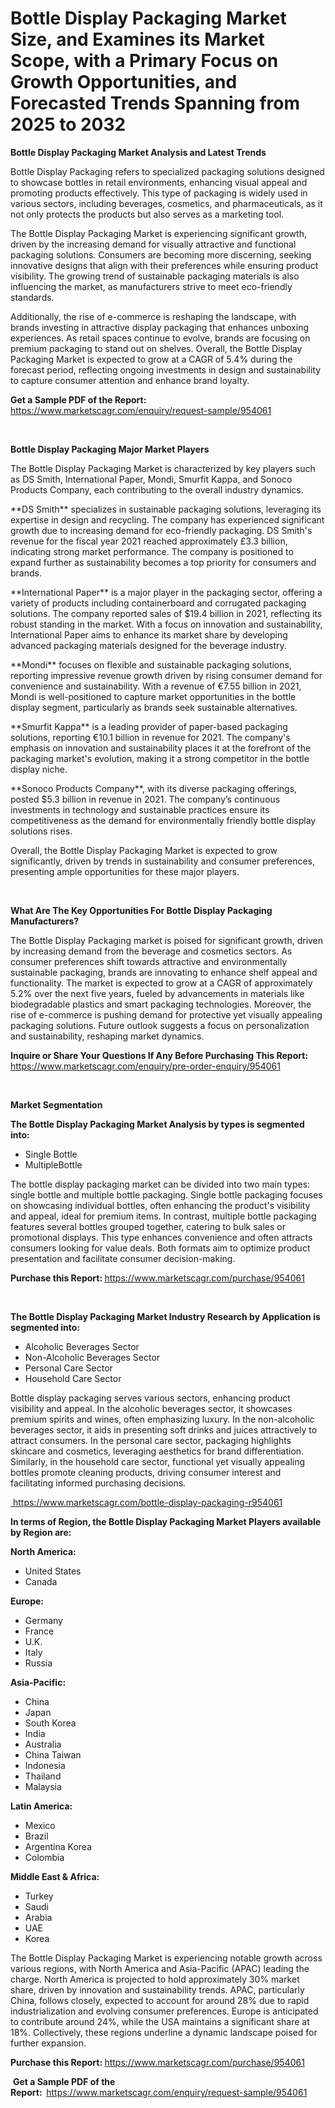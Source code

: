 <p><h1>Bottle Display Packaging Market Size, and Examines its Market Scope, with a Primary Focus on Growth Opportunities, and Forecasted Trends Spanning from 2025 to 2032</h1></p><p><strong>Bottle Display Packaging Market Analysis and Latest Trends</strong></p>
<p><p>Bottle Display Packaging refers to specialized packaging solutions designed to showcase bottles in retail environments, enhancing visual appeal and promoting products effectively. This type of packaging is widely used in various sectors, including beverages, cosmetics, and pharmaceuticals, as it not only protects the products but also serves as a marketing tool.</p><p>The Bottle Display Packaging Market is experiencing significant growth, driven by the increasing demand for visually attractive and functional packaging solutions. Consumers are becoming more discerning, seeking innovative designs that align with their preferences while ensuring product visibility. The growing trend of sustainable packaging materials is also influencing the market, as manufacturers strive to meet eco-friendly standards.</p><p>Additionally, the rise of e-commerce is reshaping the landscape, with brands investing in attractive display packaging that enhances unboxing experiences. As retail spaces continue to evolve, brands are focusing on premium packaging to stand out on shelves. Overall, the Bottle Display Packaging Market is expected to grow at a CAGR of 5.4% during the forecast period, reflecting ongoing investments in design and sustainability to capture consumer attention and enhance brand loyalty.</p></p>
<p><strong>Get a Sample PDF of the Report:&nbsp;</strong> <a href="https://www.marketscagr.com/enquiry/request-sample/954061?utm_campaign=3054&utm_medium=2&utm_source=Github&utm_content=ia&utm_term=18042025&utm_id=bottle-display-packaging">https://www.marketscagr.com/enquiry/request-sample/954061</a></p>
<p>&nbsp;</p>
<p><strong>Bottle Display Packaging Major Market Players</strong></p>
<p><p>The Bottle Display Packaging Market is characterized by key players such as DS Smith, International Paper, Mondi, Smurfit Kappa, and Sonoco Products Company, each contributing to the overall industry dynamics.</p><p>**DS Smith** specializes in sustainable packaging solutions, leveraging its expertise in design and recycling. The company has experienced significant growth due to increasing demand for eco-friendly packaging. DS Smith's revenue for the fiscal year 2021 reached approximately £3.3 billion, indicating strong market performance. The company is positioned to expand further as sustainability becomes a top priority for consumers and brands.</p><p>**International Paper** is a major player in the packaging sector, offering a variety of products including containerboard and corrugated packaging solutions. The company reported sales of $19.4 billion in 2021, reflecting its robust standing in the market. With a focus on innovation and sustainability, International Paper aims to enhance its market share by developing advanced packaging materials designed for the beverage industry.</p><p>**Mondi** focuses on flexible and sustainable packaging solutions, reporting impressive revenue growth driven by rising consumer demand for convenience and sustainability. With a revenue of €7.55 billion in 2021, Mondi is well-positioned to capture market opportunities in the bottle display segment, particularly as brands seek sustainable alternatives.</p><p>**Smurfit Kappa** is a leading provider of paper-based packaging solutions, reporting €10.1 billion in revenue for 2021. The company's emphasis on innovation and sustainability places it at the forefront of the packaging market's evolution, making it a strong competitor in the bottle display niche.</p><p>**Sonoco Products Company**, with its diverse packaging offerings, posted $5.3 billion in revenue in 2021. The company’s continuous investments in technology and sustainable practices ensure its competitiveness as the demand for environmentally friendly bottle display solutions rises.</p><p>Overall, the Bottle Display Packaging Market is expected to grow significantly, driven by trends in sustainability and consumer preferences, presenting ample opportunities for these major players.</p></p>
<p>&nbsp;</p>
<p><strong>What Are The Key Opportunities For Bottle Display Packaging Manufacturers?</strong></p>
<p><p>The Bottle Display Packaging market is poised for significant growth, driven by increasing demand from the beverage and cosmetics sectors. As consumer preferences shift towards attractive and environmentally sustainable packaging, brands are innovating to enhance shelf appeal and functionality. The market is expected to grow at a CAGR of approximately 5.2% over the next five years, fueled by advancements in materials like biodegradable plastics and smart packaging technologies. Moreover, the rise of e-commerce is pushing demand for protective yet visually appealing packaging solutions. Future outlook suggests a focus on personalization and sustainability, reshaping market dynamics.</p></p>
<p><strong>Inquire or Share Your Questions If Any Before Purchasing This Report:</strong> <a href="https://www.marketscagr.com/enquiry/pre-order-enquiry/954061?utm_campaign=3054&utm_medium=2&utm_source=Github&utm_content=ia&utm_term=18042025&utm_id=bottle-display-packaging">https://www.marketscagr.com/enquiry/pre-order-enquiry/954061</a></p>
<p>&nbsp;</p>
<p><strong>Market Segmentation</strong></p>
<p><strong>The Bottle Display Packaging Market Analysis by types is segmented into:</strong></p>
<p><ul><li>Single Bottle</li><li>MultipleBottle</li></ul></p>
<p><p>The bottle display packaging market can be divided into two main types: single bottle and multiple bottle packaging. Single bottle packaging focuses on showcasing individual bottles, often enhancing the product's visibility and appeal, ideal for premium items. In contrast, multiple bottle packaging features several bottles grouped together, catering to bulk sales or promotional displays. This type enhances convenience and often attracts consumers looking for value deals. Both formats aim to optimize product presentation and facilitate consumer decision-making.</p></p>
<p><strong>Purchase this Report:&nbsp;</strong><a href="https://www.marketscagr.com/purchase/954061?utm_campaign=3054&utm_medium=2&utm_source=Github&utm_content=ia&utm_term=18042025&utm_id=bottle-display-packaging">https://www.marketscagr.com/purchase/954061</a></p>
<p>&nbsp;</p>
<p><strong>The Bottle Display Packaging Market Industry Research by Application is segmented into:</strong></p>
<p><ul><li>Alcoholic Beverages Sector</li><li>Non-Alcoholic Beverages Sector</li><li>Personal Care Sector</li><li>Household Care Sector</li></ul></p>
<p><p>Bottle display packaging serves various sectors, enhancing product visibility and appeal. In the alcoholic beverages sector, it showcases premium spirits and wines, often emphasizing luxury. In the non-alcoholic beverages sector, it aids in presenting soft drinks and juices attractively to attract consumers. In the personal care sector, packaging highlights skincare and cosmetics, leveraging aesthetics for brand differentiation. Similarly, in the household care sector, functional yet visually appealing bottles promote cleaning products, driving consumer interest and facilitating informed purchasing decisions.</p></p>
<p><a href="https://www.marketscagr.com/bottle-display-packaging-r954061?utm_campaign=3054&utm_medium=2&utm_source=Github&utm_content=ia&utm_term=18042025&utm_id=bottle-display-packaging">&nbsp;https://www.marketscagr.com/bottle-display-packaging-r954061</a></p>
<p><strong>In terms of Region, the Bottle Display Packaging Market Players available by Region are:</strong></p>
<p>
    <p> <strong> North America: </strong>
        <ul>
            <li>United States</li>
            <li>Canada</li>
        </ul>
        </p> 
    <p> <strong> Europe: </strong>
        <ul>
            <li>Germany</li>
            <li>France</li>
            <li>U.K.</li>
            <li>Italy</li>
            <li>Russia</li>
        </ul>
        </p> 
    <p> <strong> Asia-Pacific: </strong>
        <ul>
            <li>China</li>
            <li>Japan</li>
            <li>South Korea</li>
            <li>India</li>
            <li>Australia</li>
            <li>China Taiwan</li>
            <li>Indonesia</li>
            <li>Thailand</li>
            <li>Malaysia</li>
        </ul>
        </p> 
    <p> <strong> Latin America: </strong>
        <ul>
            <li>Mexico</li>
            <li>Brazil</li>
            <li>Argentina Korea</li>
            <li>Colombia</li>
        </ul>
        </p> 
    <p> <strong> Middle East & Africa: </strong>
        <ul>
            <li>Turkey</li>
            <li>Saudi</li>
            <li>Arabia</li>
            <li>UAE</li>
            <li>Korea</li>
        </ul>
    </p>
    </p>
<p><p>The Bottle Display Packaging Market is experiencing notable growth across various regions, with North America and Asia-Pacific (APAC) leading the charge. North America is projected to hold approximately 30% market share, driven by innovation and sustainability trends. APAC, particularly China, follows closely, expected to account for around 28% due to rapid industrialization and evolving consumer preferences. Europe is anticipated to contribute around 24%, while the USA maintains a significant share at 18%. Collectively, these regions underline a dynamic landscape poised for further expansion.</p></p>
<p><strong>Purchase this Report: </strong><a href="https://www.marketscagr.com/purchase/954061?utm_campaign=3054&utm_medium=2&utm_source=Github&utm_content=ia&utm_term=18042025&utm_id=bottle-display-packaging">https://www.marketscagr.com/purchase/954061</a></p>
<p>&nbsp;<strong>Get a Sample PDF of the Report:&nbsp;&nbsp;</strong><a href="https://www.marketscagr.com/enquiry/request-sample/954061?utm_campaign=3054&utm_medium=2&utm_source=Github&utm_content=ia&utm_term=18042025&utm_id=bottle-display-packaging">https://www.marketscagr.com/enquiry/request-sample/954061</a></p>
<p><strong></strong></p>
<p><p></p><p></p><p></p></p>